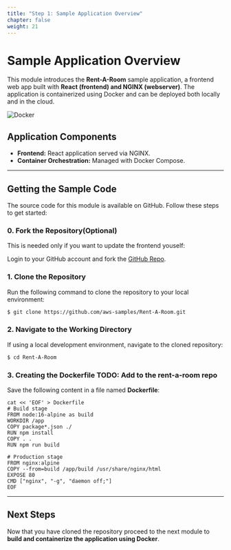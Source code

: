 ```yaml
---
title: "Step 1: Sample Application Overview"
chapter: false
weight: 21
---
```


# **Sample Application Overview**

This module introduces the **Rent-A-Room** sample application, a frontend web app built with **React (frontend) and NGINX (webserver)**. The application is containerized using Docker and can be deployed both locally and in the cloud.

![Docker](/images/docker-aws.drawio.png)

## **Application Components**

- **Frontend:** React application served via NGINX.
- **Container Orchestration:** Managed with Docker Compose.

---

## **Getting the Sample Code**

The source code for this module is available on GitHub. Follow these steps to get started:

### **0. Fork the Repository(Optional)**

This is needed only if you want to update the frontend youself:

Login to your GitHub account and fork the [GitHub Repo](https://github.com/aws-samples/Rent-A-Room).

### **1. Clone the Repository**

Run the following command to clone the repository to your local environment:

```sh
$ git clone https://github.com/aws-samples/Rent-A-Room.git
```

### **2. Navigate to the Working Directory**

If using a local development environment, navigate to the cloned repository:

```sh
$ cd Rent-A-Room
```

### **3. Creating the Dockerfile TODO: Add to the rent-a-room repo**

Save the following content in a file named **Dockerfile**:

```
cat << 'EOF' > Dockerfile
# Build stage
FROM node:16-alpine as build
WORKDIR /app
COPY package*.json ./
RUN npm install
COPY . .
RUN npm run build

# Production stage
FROM nginx:alpine
COPY --from=build /app/build /usr/share/nginx/html
EXPOSE 80
CMD ["nginx", "-g", "daemon off;"]
EOF
```

---

## **Next Steps**

Now that you have cloned the repository proceed to the next module to **build and containerize the application using Docker**.
